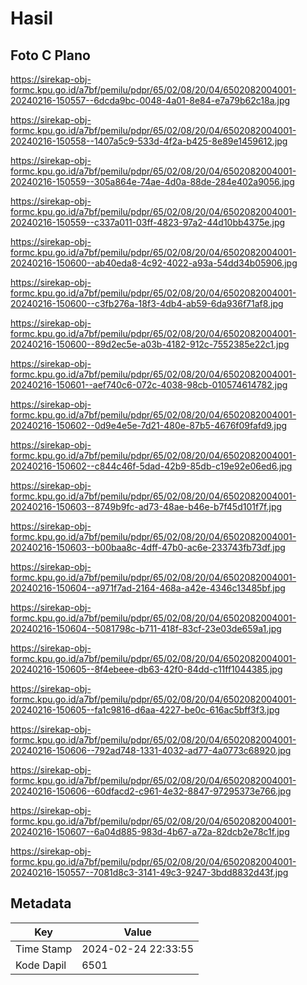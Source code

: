 # Hasil

## Foto C Plano

https://sirekap-obj-formc.kpu.go.id/a7bf/pemilu/pdpr/65/02/08/20/04/6502082004001-20240216-150557--6dcda9bc-0048-4a01-8e84-e7a79b62c18a.jpg

https://sirekap-obj-formc.kpu.go.id/a7bf/pemilu/pdpr/65/02/08/20/04/6502082004001-20240216-150558--1407a5c9-533d-4f2a-b425-8e89e1459612.jpg

https://sirekap-obj-formc.kpu.go.id/a7bf/pemilu/pdpr/65/02/08/20/04/6502082004001-20240216-150559--305a864e-74ae-4d0a-88de-284e402a9056.jpg

https://sirekap-obj-formc.kpu.go.id/a7bf/pemilu/pdpr/65/02/08/20/04/6502082004001-20240216-150559--c337a011-03ff-4823-97a2-44d10bb4375e.jpg

https://sirekap-obj-formc.kpu.go.id/a7bf/pemilu/pdpr/65/02/08/20/04/6502082004001-20240216-150600--ab40eda8-4c92-4022-a93a-54dd34b05906.jpg

https://sirekap-obj-formc.kpu.go.id/a7bf/pemilu/pdpr/65/02/08/20/04/6502082004001-20240216-150600--c3fb276a-18f3-4db4-ab59-6da936f71af8.jpg

https://sirekap-obj-formc.kpu.go.id/a7bf/pemilu/pdpr/65/02/08/20/04/6502082004001-20240216-150600--89d2ec5e-a03b-4182-912c-7552385e22c1.jpg

https://sirekap-obj-formc.kpu.go.id/a7bf/pemilu/pdpr/65/02/08/20/04/6502082004001-20240216-150601--aef740c6-072c-4038-98cb-010574614782.jpg

https://sirekap-obj-formc.kpu.go.id/a7bf/pemilu/pdpr/65/02/08/20/04/6502082004001-20240216-150602--0d9e4e5e-7d21-480e-87b5-4676f09fafd9.jpg

https://sirekap-obj-formc.kpu.go.id/a7bf/pemilu/pdpr/65/02/08/20/04/6502082004001-20240216-150602--c844c46f-5dad-42b9-85db-c19e92e06ed6.jpg

https://sirekap-obj-formc.kpu.go.id/a7bf/pemilu/pdpr/65/02/08/20/04/6502082004001-20240216-150603--8749b9fc-ad73-48ae-b46e-b7f45d101f7f.jpg

https://sirekap-obj-formc.kpu.go.id/a7bf/pemilu/pdpr/65/02/08/20/04/6502082004001-20240216-150603--b00baa8c-4dff-47b0-ac6e-233743fb73df.jpg

https://sirekap-obj-formc.kpu.go.id/a7bf/pemilu/pdpr/65/02/08/20/04/6502082004001-20240216-150604--a971f7ad-2164-468a-a42e-4346c13485bf.jpg

https://sirekap-obj-formc.kpu.go.id/a7bf/pemilu/pdpr/65/02/08/20/04/6502082004001-20240216-150604--5081798c-b711-418f-83cf-23e03de659a1.jpg

https://sirekap-obj-formc.kpu.go.id/a7bf/pemilu/pdpr/65/02/08/20/04/6502082004001-20240216-150605--8f4ebeee-db63-42f0-84dd-c11ff1044385.jpg

https://sirekap-obj-formc.kpu.go.id/a7bf/pemilu/pdpr/65/02/08/20/04/6502082004001-20240216-150605--fa1c9816-d6aa-4227-be0c-616ac5bff3f3.jpg

https://sirekap-obj-formc.kpu.go.id/a7bf/pemilu/pdpr/65/02/08/20/04/6502082004001-20240216-150606--792ad748-1331-4032-ad77-4a0773c68920.jpg

https://sirekap-obj-formc.kpu.go.id/a7bf/pemilu/pdpr/65/02/08/20/04/6502082004001-20240216-150606--60dfacd2-c961-4e32-8847-97295373e766.jpg

https://sirekap-obj-formc.kpu.go.id/a7bf/pemilu/pdpr/65/02/08/20/04/6502082004001-20240216-150607--6a04d885-983d-4b67-a72a-82dcb2e78c1f.jpg

https://sirekap-obj-formc.kpu.go.id/a7bf/pemilu/pdpr/65/02/08/20/04/6502082004001-20240216-150557--7081d8c3-3141-49c3-9247-3bdd8832d43f.jpg


## Metadata

| Key        | Value               |
| ---------- | ------------------- |
| Time Stamp | 2024-02-24 22:33:55 |
| Kode Dapil | 6501                |



